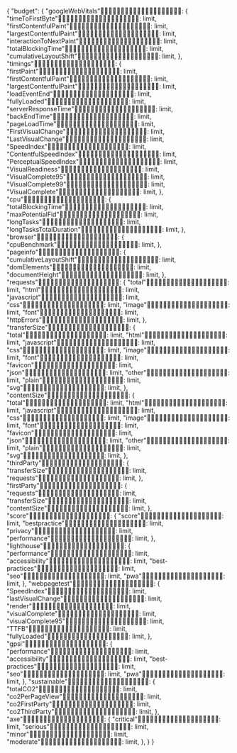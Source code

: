 {
 "budget": {
   "googleWebVitals": {
         "timeToFirstByte": limit,
         "firstContentfulPaint": limit,
         "largestContentfulPaint": limit,
         "interactionToNextPaint": limit,
         "totalBlockingTime": limit,
         "cumulativeLayoutShift": limit,
    },
   "timings": {
         "firstPaint": limit,
         "firstContentfulPaint": limit,
         "largestContentfulPaint": limit,
         "loadEventEnd": limit,
         "fullyLoaded": limit,
         "serverResponseTime": limit,
         "backEndTime": limit,
         "pageLoadTime": limit,
         "FirstVisualChange": limit,
         "LastVisualChange": limit,
         "SpeedIndex": limit,
         "ContentfulSpeedIndex": limit,
         "PerceptualSpeedIndex": limit,
         "VisualReadiness": limit,
         "VisualComplete95": limit,
         "VisualComplete99": limit,
         "VisualComplete": limit,
    },
   "cpu": {
         "totalBlockingTime": limit,
         "maxPotentialFid": limit,
         "longTasks": limit,
         "longTasksTotalDuration": limit,
    },
   "browser": {
         "cpuBenchmark": limit,
    },
   "pageinfo": {
         "cumulativeLayoutShift": limit,
         "domElements": limit,
         "documentHeight": limit,
    },
   "requests": {
         "total": limit,
         "html": limit,
         "javascript": limit,
         "css": limit,
         "image": limit,
         "font": limit,
         "httpErrors": limit,
    },
   "transferSize": {
         "total": limit,
         "html": limit,
         "javascript": limit,
         "css": limit,
         "image": limit,
         "font": limit,
         "favicon": limit,
         "json": limit,
         "other": limit,
         "plain": limit,
         "svg": limit,
    },
   "contentSize": {
         "total": limit,
         "html": limit,
         "javascript": limit,
         "css": limit,
         "image": limit,
         "font": limit,
         "favicon": limit,
         "json": limit,
         "other": limit,
         "plain": limit,
         "svg": limit,
    },
   "thirdParty": {
         "transferSize": limit,
         "requests": limit,
    },
   "firstParty": {
         "requests": limit,
         "transferSize": limit,
         "contentSize": limit,
    },
   "score": {
         "score": limit,
         "bestpractice": limit,
         "privacy": limit,
         "performance": limit,
    },
   "lighthouse": {
         "performance": limit,
         "accessibility": limit,
         "best-practices": limit,
         "seo": limit,
         "pwa": limit,
    },
   "webpagetest": {
         "SpeedIndex": limit,
         "lastVisualChange": limit,
         "render": limit,
         "visualComplete": limit,
         "visualComplete95": limit,
         "TTFB": limit,
         "fullyLoaded": limit,
    },
   "gpsi": {
         "performance": limit,
         "accessibility": limit,
         "best-practices": limit,
         "seo": limit,
         "pwa": limit,
    },
   "sustainable": {
         "totalCO2": limit,
         "co2PerPageView": limit,
         "co2FirstParty": limit,
         "co2ThirdParty": limit,
    },
   "axe": {
         "critical": limit,
         "serious": limit,
         "minor": limit,
         "moderate": limit,
    },
 }
}
